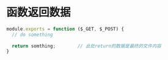 # 函数返回数据

```javascript
module.exports = function ($_GET, $_POST) {
  // do something
  
  return somthing;        // 此处return的数据是最终的文件内容
}
```